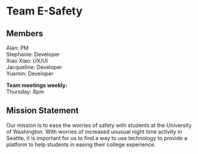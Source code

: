 # Team E-Safety

## Members  
Alan: PM  
Stephanie: Developer  
Xiao Xiao: UX/UI  
Jacqueline: Developer  
Yuemin: Developer 

**Team meetings weekly:**  
Thursday: 8pm  

## Mission Statement
Our mission is to ease the worries of safety with students at the University of Washington.      With worries of increased unusual night time activity in Seattle, it is important for us to      find a way to use technology to provide a platform to help students in easing their college      experience.

